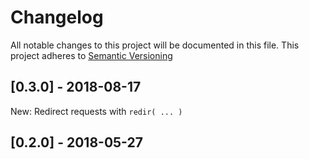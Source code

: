 # Changelog

All notable changes to this project will be documented in this file.
This project adheres to [Semantic Versioning](http://semver.org)


## [0.3.0] - 2018-08-17

New: Redirect requests with `redir( ... )`


## [0.2.0] - 2018-05-27


